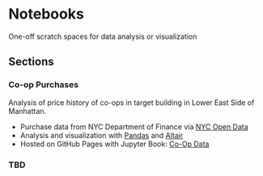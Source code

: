 # Notebooks
One-off scratch spaces for data analysis or visualization

## Sections

### Co-op Purchases
Analysis of price history of co-ops in target building in Lower East Side of Manhattan.
* Purchase data from NYC Department of Finance via [NYC Open Data](https://data.cityofnewyork.us/dataset/NYC-Citywide-Rolling-Calendar-Sales/usep-8jbt/about_data)
* Analysis and visualization with [Pandas](https://pandas.pydata.org/docs/index.html) and [Altair](https://altair-viz.github.io/index.html)
* Hosted on GitHub Pages with Jupyter Book: [Co-Op Data](https://jyeakel.github.io/notebooks/coop-data.html)

### TBD
